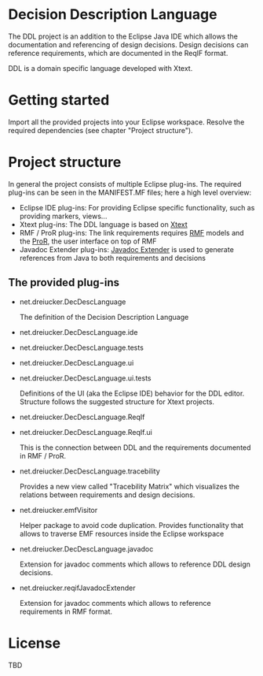 Decision Description Language
=============================

The DDL project is an addition to the Eclipse Java IDE which allows the documentation and referencing of design decisions.
Design decisions can reference requirements, which are documented in the ReqIF format.

DDL is a domain specific language developed with Xtext.


Getting started
===============

Import all the provided projects into your Eclipse workspace.
Resolve the required dependencies (see chapter "Project structure").


Project structure
=================
In general the project consists of multiple Eclipse plug-ins.
The required plug-ins can be seen in the MANIFEST.MF files; here a high level overview:
- Eclipse IDE plug-ins: For providing Eclipse specific functionality, such as providing markers, views...
- Xtext plug-ins: The DDL language is based on [Xtext](https://eclipse.org/Xtext/)
- RMF / ProR plug-ins: The link requirements requires [RMF](https://eclipse.org/rmf/) models and the [ProR](https://eclipse.org/rmf/pror/), the user interface on top of RMF
- Javadoc Extender plug-ins: [Javadoc Extender](https://github.com/MarkDrei/JavadocExtender) is used to generate references from Java to both requirements and decisions

The provided plug-ins
---------------------
- net.dreiucker.DecDescLanguage

   The definition of the Decision Description Language
   
- net.dreiucker.DecDescLanguage.ide   
- net.dreiucker.DecDescLanguage.tests
- net.dreiucker.DecDescLanguage.ui
- net.dreiucker.DecDescLanguage.ui.tests

   Definitions of the UI (aka the Eclipse IDE) behavior for the DDL editor.
   Structure follows the suggested structure for Xtext projects.
   
- net.dreiucker.DecDescLanguage.ReqIf
- net.dreiucker.DecDescLanguage.ReqIf.ui

   This is the connection between DDL and the requirements documented in RMF / ProR.

  
- net.dreiucker.DecDescLanguage.tracebility

   Provides a new view called "Tracebility Matrix" which visualizes the relations between requirements and design decisions.
   
- net.dreiucker.emfVisitor
   
   Helper package to avoid code duplication. 
   Provides functionality that allows to traverse EMF resources inside the Eclipse workspace
   
- net.dreiucker.DecDescLanguage.javadoc

   Extension for javadoc comments which allows to reference DDL design decisions.

- net.dreiucker.reqifJavadocExtender

   Extension for javadoc comments which allows to reference requirements in RMF format.


   
   
License
========
TBD

